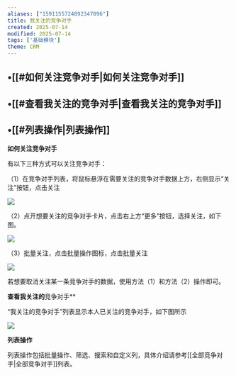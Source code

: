 ```yaml
---
aliases: ["1591155724892347096"]
title: 我关注的竞争对手
created: 2025-07-14
modified: 2025-07-14
tags: ['基础模块']
theme: CRM
---
```


## •[[#如何关注竞争对手|如何关注竞争对手]]

## •[[#查看我关注的竞争对手|查看我关注的竞争对手]]

## •[[#列表操作|列表操作]]

**如何关注竞争对手**

有以下三种方式可以关注竞争对手：

（1）在竞争对手列表，将鼠标悬浮在需要关注的竞争对手数据上方，右侧显示“关注”按钮，点击关注

![](a99c0df4ae23f21e17cbf8e2da937b25.jpg)

（2）点开想要关注的竞争对手卡片，点击右上方“更多”按钮，选择关注，如下图。

![](d575592a80b83ba6c36cb2320d3a3d85.jpg)

（3）批量关注，点击批量操作图标，点击批量关注

![](588f95ad6b01ca7cf2cfc2760d520da5.jpg)

若想要取消关注某一条竞争对手的数据，使用方法（1）和方法（2）操作即可。

**查看我关注的**竞争对手**

“我关注的竞争对手”列表显示本人已关注的竞争对手，如下图所示

![](89b6b21b7cd91cab0f80ba04820cfe96.jpg)

**列表操作**

列表操作包括批量操作、筛选、搜索和自定义列，具体介绍请参考[[全部竞争对手|全部竞争对手]]列表。